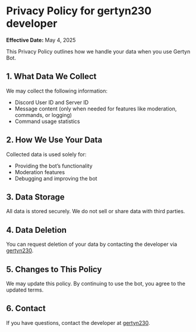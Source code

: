 # Privacy Policy for gertyn230 developer

**Effective Date:** May 4, 2025

This Privacy Policy outlines how we handle your data when you use Gertyn Bot.

## 1. What Data We Collect
We may collect the following information:
- Discord User ID and Server ID
- Message content (only when needed for features like moderation, commands, or logging)
- Command usage statistics

## 2. How We Use Your Data
Collected data is used solely for:
- Providing the bot’s functionality
- Moderation features
- Debugging and improving the bot

## 3. Data Storage
All data is stored securely. We do not sell or share data with third parties.

## 4. Data Deletion
You can request deletion of your data by contacting the developer via [gertyn230](https://github.com/gertyn230).

## 5. Changes to This Policy
We may update this policy. By continuing to use the bot, you agree to the updated terms.

## 6. Contact
If you have questions, contact the developer at [gertyn230](https://github.com/gertyn230).
